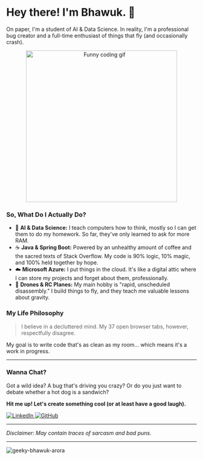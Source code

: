 # Hey there! I'm Bhawuk. 👋

On paper, I'm a student of AI & Data Science. In reality, I'm a professional bug creator and a full-time enthusiast of things that fly (and occasionally crash).

<p align="center">
  <img src="https://i.imgur.com/vSoYp2E.gif" alt="Funny coding gif" width="400"/>
</p>

### So, What Do I Actually Do?

* 🤖 **AI & Data Science:** I teach computers how to think, mostly so I can get them to do my homework. So far, they've only learned to ask for more RAM.
* ☕ **Java & Spring Boot:** Powered by an unhealthy amount of coffee and the sacred texts of Stack Overflow. My code is 90% logic, 10% magic, and 100% held together by hope.
* ☁️ **Microsoft Azure:** I put things in the cloud. It's like a digital attic where I can store my projects and forget about them, professionally.
* 🚁 **Drones & RC Planes:** My main hobby is "rapid, unscheduled disassembly." I build things to fly, and they teach me valuable lessons about gravity.

### My Life Philosophy

> I believe in a decluttered mind. My 37 open browser tabs, however, respectfully disagree.

My goal is to write code that's as clean as my room... which means it's a work in progress.

---

### Wanna Chat?

Got a wild idea? A bug that's driving you crazy? Or do you just want to debate whether a hot dog is a sandwich?

**Hit me up! Let's create something cool (or at least have a good laugh).**

<p align="left">
  <a href="https://www.linkedin.com/in/your-profile-url" target="_blank">
    <img src="https://img.shields.io/badge/LinkedIn-%230077B5.svg?style=for-the-badge&logo=linkedin&logoColor=white" alt="LinkedIn">
  </a>
  <a href="https://github.com/your-username" target="_blank">
    <img src="https://img.shields.io/badge/GitHub-%23121011.svg?style=for-the-badge&logo=github&logoColor=white" alt="GitHub">
  </a>
</p>

---
*Disclaimer: May contain traces of sarcasm and bad puns.*

---

<p align="left"> <img src="https://komarev.com/ghpvc/?username=geeky-bhawuk-arora&label=Profile%20views&color=0e75b6&style=flat" alt="geeky-bhawuk-arora" /> </p>





